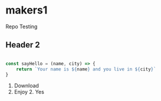 # makers1

Repo Testing

## Header 2

```javascript

const sayHello = (name, city) => {
    return `Your name is ${name} and you live in ${city}`
}

```


1. Download
2. Enjoy
    2. Yes
